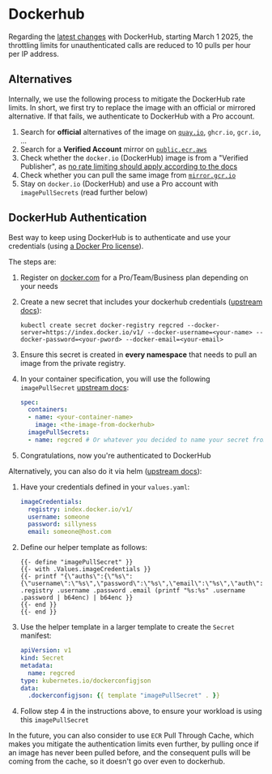 # Dockerhub

Regarding the [latest changes](https://docs.docker.com/docker-hub/usage/) with DockerHub, starting March 1 2025, the throttling limits for unauthenticated calls are reduced to 10 pulls per hour per IP address.

## Alternatives

Internally, we use the following process to mitigate the DockerHub rate limits. In short, we first try to replace the image with an official or mirrored alternative. If that fails, we authenticate to DockerHub with a Pro account.

1. Search for **official** alternatives of the image on [`quay.io`](https://quay.io/search), `ghcr.io`, `gcr.io`, ...
2. Search for a **Verified Account** mirror on [`public.ecr.aws`](https://gallery.ecr.aws/search)
3. Check whether the `docker.io` (DockerHub) image is from a "Verified Publisher", as [no rate limiting should apply according to the docs](https://docs.docker.com/docker-hub/usage/pulls/#pull-attribution)
4. Check whether you can pull the same image from [`mirror.gcr.io`](https://cloud.google.com/artifact-registry/docs/pull-cached-dockerhub-images)
5. Stay on `docker.io` (DockerHub) and use a Pro account with `imagePullSecrets` (read further below)

## DockerHub Authentication

Best way to keep using DockerHub is to authenticate and use your credentials (using [a Docker Pro license](https://www.docker.com/pricing/)).

The steps are:

1. Register on [docker.com](https://www.docker.com) for a Pro/Team/Business plan depending on your needs
2. Create a new secret that includes your dockerhub credentials ([upstream docs](https://kubernetes.io/docs/tasks/configure-pod-container/pull-image-private-registry/#create-a-secret-by-providing-credentials-on-the-command-line)):

    ```shell
    kubectl create secret docker-registry regcred --docker-server=https://index.docker.io/v1/ --docker-username=<your-name> --docker-password=<your-pword> --docker-email=<your-email>
    ```

3. Ensure this secret is created in **every namespace** that needs to pull an image from the private registry.
4. In your container specification, you will use the following `imagePullSecret` [upstream docs](https://kubernetes.io/docs/tasks/configure-pod-container/pull-image-private-registry/#create-a-pod-that-uses-your-secret):

    ```yaml
    spec:
      containers:
      - name: <your-container-name>
        image: <the-image-from-dockerhub>
      imagePullSecrets:
      - name: regcred # Or whatever you decided to name your secret from step 2
    ```

5. Congratulations, now you're authenticated to DockerHub

Alternatively, you can also do it via helm ([upstream docs](https://helm.sh/docs/howto/charts_tips_and_tricks/#creating-image-pull-secrets)):

1. Have your credentials defined in your `values.yaml`:

    ```yaml
    imageCredentials:
      registry: index.docker.io/v1/
      username: someone
      password: sillyness
      email: someone@host.com
    ```

2. Define our helper template as follows:

    ```helm
    {{- define "imagePullSecret" }}
    {{- with .Values.imageCredentials }}
    {{- printf "{\"auths\":{\"%s\":{\"username\":\"%s\",\"password\":\"%s\",\"email\":\"%s\",\"auth\":\"%s\"}}}" .registry .username .password .email (printf "%s:%s" .username .password | b64enc) | b64enc }}
    {{- end }}
    {{- end }}
    ```

3. Use the helper template in a larger template to create the `Secret` manifest:

    ```yaml
    apiVersion: v1
    kind: Secret
    metadata:
      name: regcred
    type: kubernetes.io/dockerconfigjson
    data:
      .dockerconfigjson: {{ template "imagePullSecret" . }}
    ```

4. Follow step 4 in the instructions above, to ensure your workload is using this `imagePullSecret`

In the future, you can also consider to use `ECR` Pull Through Cache, which makes you mitigate the authentication limits even further, by pulling once if an image has never been pulled before, and the consequent pulls will be coming from the cache, so it doesn't go over even to dockerhub.
